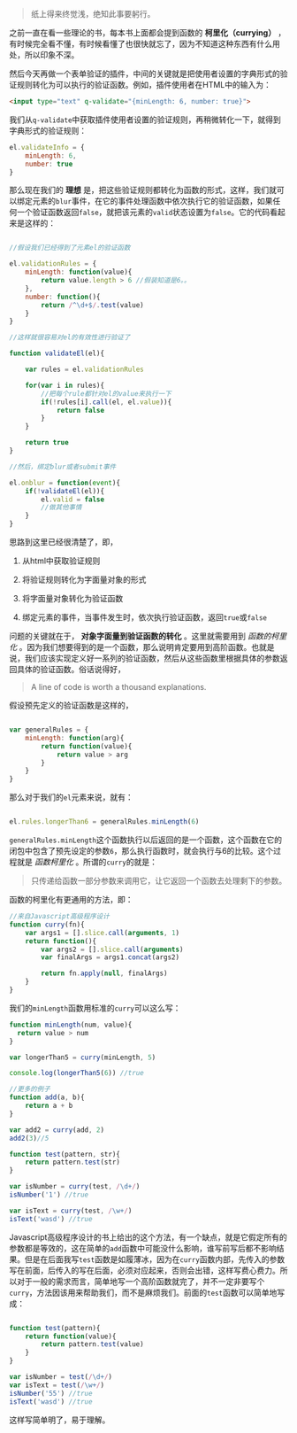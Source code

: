 > 纸上得来终觉浅，绝知此事要躬行。

之前一直在看一些理论的书，每本书上面都会提到函数的 __柯里化（currying）__ ，有时候完全看不懂，有时候看懂了也很快就忘了，因为不知道这种东西有什么用处，所以印象不深。

然后今天再做一个表单验证的插件，中间的关键就是把使用者设置的字典形式的验证规则转化为可以执行的验证函数。例如，插件使用者在HTML中的输入为：

```html
<input type="text" q-validate="{minLength: 6, number: true}">
```

我们从`q-validate`中获取插件使用者设置的验证规则，再稍微转化一下，就得到字典形式的验证规则：

```javascript
el.validateInfo = {
    minLength: 6,
    number: true
}
```

那么现在我们的 __理想__ 是，把这些验证规则都转化为函数的形式，这样，我们就可以绑定元素的`blur`事件，在它的事件处理函数中依次执行它的验证函数，如果任何一个验证函数返回`false`，就把该元素的`valid`状态设置为`false`。它的代码看起来是这样的：

```javascript

//假设我们已经得到了元素el的验证函数

el.validationRules = {
    minLength: function(value){
        return value.length > 6 //假装知道是6。。
    },
    number: function(){
        return /^\d+$/.test(value)
    }
}

//这样就很容易对el的有效性进行验证了

function validateEl(el){

    var rules = el.validationRules

    for(var i in rules){
        //把每个rule都针对el的value来执行一下
        if(!rules[i].call(el, el.value)){
            return false
        }
    }

    return true
}

//然后，绑定blur或者submit事件

el.onblur = function(event){
    if(!validateEl(el)){
        el.valid = false
        //做其他事情
    }
}
```

思路到这里已经很清楚了，即，

1. 从html中获取验证规则

2. 将验证规则转化为字面量对象的形式

3. 将字面量对象转化为验证函数

4. 绑定元素的事件，当事件发生时，依次执行验证函数，返回`true`或`false`

问题的关键就在于， __对象字面量到验证函数的转化__ 。这里就需要用到 _函数的柯里化_ 。因为我们想要得到的是一个函数，那么说明肯定要用到高阶函数。也就是说，我们应该实现定义好一系列的验证函数，然后从这些函数里根据具体的参数返回具体的验证函数。俗话说得好，

> A line of code is worth a thousand explanations.

假设预先定义的验证函数是这样的，

```javascript

var generalRules = {
    minLength: function(arg){
        return function(value){
            return value > arg
        }
    }
}

```
那么对于我们的`el`元素来说，就有：

```javascript

el.rules.longerThan6 = generalRules.minLength(6)

```

`generalRules.minLength`这个函数执行以后返回的是一个函数，这个函数在它的闭包中包含了预先设定的参数`6`，那么执行函数时，就会执行与6的比较。这个过程就是 _函数柯里化_ 。所谓的`curry`的就是：

> 只传递给函数一部分参数来调用它，让它返回一个函数去处理剩下的参数。

函数的柯里化有更通用的方法，即：

```javascript
//来自Javascript高级程序设计
function curry(fn){
    var args1 = [].slice.call(arguments, 1)
    return function(){
        var args2 = [].slice.call(arguments)
        var finalArgs = args1.concat(args2)

        return fn.apply(null, finalArgs)
    }
}

```

我们的`minLength`函数用标准的`curry`可以这么写：

```javascript
function minLength(num, value){
  return value > num
}

var longerThan5 = curry(minLength, 5)

console.log(longerThan5(6)) //true

//更多的例子
function add(a, b){
    return a + b
}

var add2 = curry(add, 2)
add2(3)//5

function test(pattern, str){
    return pattern.test(str)
}

var isNumber = curry(test, /\d+/)
isNumber('1') //true

var isText = curry(test, /\w+/)
isText('wasd') //true

```

Javascript高级程序设计的书上给出的这个方法，有一个缺点，就是它假定所有的参数都是等效的，这在简单的`add`函数中可能没什么影响，谁写前写后都不影响结果。但是在后面我写`test`函数是如履薄冰，因为在`curry`函数内部，先传入的参数写在前面，后传入的写在后面，必须对应起来，否则会出错，这样写费心费力。所以对于一般的需求而言，简单地写一个高阶函数就完了，并不一定非要写个`curry`，方法因该用来帮助我们，而不是麻烦我们。前面的`test`函数可以简单地写成：

```javascript

function test(pattern){
    return function(value){
        return pattern.test(value)
    }
}

var isNumber = test(/\d+/)
var isText = test(/\w+/)
isNumber('55') //true
isText('wasd') //true

```
这样写简单明了，易于理解。

